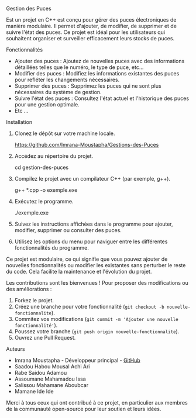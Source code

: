 Gestion des Puces

Est un projet en C++ est conçu pour gérer des puces électroniques de manière modulaire. Il permet d'ajouter, de modifier, de supprimer et de suivre l'état des puces.
Ce projet est idéal pour les utilisateurs qui souhaitent organiser et surveiller efficacement leurs stocks de puces.

Fonctionnalités
- Ajouter des puces : Ajoutez de nouvelles puces avec des informations détaillées telles que le numéro, le type de puce, etc...
- Modifier des puces : Modifiez les informations existantes des puces pour refléter les changements nécessaires.
- Supprimer des puces : Supprimez les puces qui ne sont plus nécessaires du système de gestion.
- Suivre l'état des puces : Consultez l'état actuel et l'historique des puces pour une gestion optimale.
- Etc ...

Installation
1. Clonez le dépôt sur votre machine locale.

   https://github.com/Imrana-Moustapha/Gestions-des-Puces
    
3. Accédez au répertoire du projet.

   cd gestion-des-puces
    
5. Compilez le projet avec un compilateur C++ (par exemple, g++).

   g++ *.cpp -o exemple.exe
    
7. Exécutez le programme.

   ./exemple.exe

1. Suivez les instructions affichées dans le programme pour ajouter, modifier, supprimer ou consulter des puces.
2. Utilisez les options du menu pour naviguer entre les différentes fonctionnalités du programme.

Ce projet est modulaire, ce qui signifie que vous pouvez ajouter de nouvelles fonctionnalités ou modifier les existantes sans perturber le reste du code. 
Cela facilite la maintenance et l'évolution du projet.

Les contributions sont les bienvenues ! Pour proposer des modifications ou des améliorations :
1. Forkez le projet.
2. Créez une branche pour votre fonctionnalité (`git checkout -b nouvelle-fonctionnalite`).
3. Commitez vos modifications (`git commit -m 'Ajouter une nouvelle fonctionnalité'`).
4. Poussez votre branche (`git push origin nouvelle-fonctionnalite`).
5. Ouvrez une Pull Request.

Auteurs
- Imrana Moustapha - Développeur principal - [GitHub](https://github.com/Imrana-Moustapha)
- Saadou Habou Mousal Achi Ari
- Rabe Saidou Adamou
- Assoumane Mahamadou Issa
- Salissou Mahamane Aboubcar
- Mamane Ide Ide

Merci à tous ceux qui ont contribué à ce projet, en particulier aux membres de la communauté open-source pour leur soutien et leurs idées.

